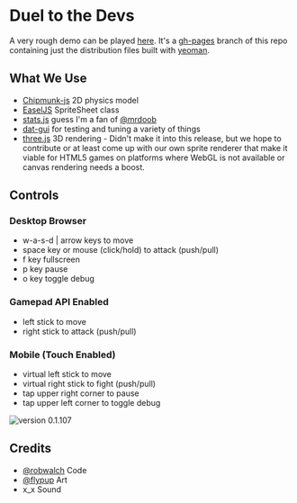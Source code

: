 # Duel to the Devs

A very rough demo can be played [here](http://flypup.github.com/game-off-2012/). It's a [gh-pages](http://pages.github.com/) branch of this repo containing just the distribution files built with [yeoman](https://github.com/yeoman).

## What We Use

* [Chipmunk-js](https://github.com/josephg/Chipmunk-js) 2D physics model
* [EaselJS](https://github.com/CreateJS/EaselJS) SpriteSheet class
* [stats.js](https://github.com/mrdoob/stats.js) guess I'm a fan of [@mrdoob](https://github.com/mrdoob)
* [dat-gui](http://code.google.com/p/dat-gui/) for testing and tuning a variety of things
* [three.js](http://threejs.org/) 3D rendering - Didn't make it into this release, but we hope to contribute or at least come up with our own sprite renderer that make it viable for HTML5 games on platforms where WebGL is not available or canvas rendering needs a boost.

## Controls

### Desktop Browser
* w-a-s-d | arrow keys to move
* space key or mouse (click/hold) to attack (push/pull)
* f key fullscreen
* p key pause
* o key toggle debug

### Gamepad API Enabled
* left stick to move
* right stick to attack (push/pull)

### Mobile (Touch Enabled)
* virtual left stick to move
* virtual right stick to fight (push/pull)
* tap upper right corner to pause
* tap upper left corner to toggle debug

![version 0.1.107](http://flypup.github.com/game-off-2012/img/ui/screenshot.jpg)

## Credits

* [@robwalch](https://github.com/robwalch) Code 
* [@flypup](http://www.behance.net/flypup) Art
* x_x Sound